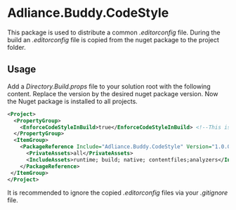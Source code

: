 ﻿# Adliance.Buddy.CodeStyle

This package is used to distribute a common *.editorconfig* file. During the build an *.editorconfig* file is copied from the nuget package to the project folder.

## Usage 

Add a *Directory.Build.props* file to your solution root with the following content. Replace the version by the desired nuget package version.
Now the Nuget package is installed to all projects. 

```xml
<Project> 
  <PropertyGroup>
    <EnforceCodeStyleInBuild>true</EnforceCodeStyleInBuild> <!--This is optional. If set to true the code style is also enforced during build.-->
  </PropertyGroup>
  <ItemGroup>
    <PackageReference Include="Adliance.Buddy.CodeStyle" Version="1.0.0">
      <PrivateAssets>all</PrivateAssets>
      <IncludeAssets>runtime; build; native; contentfiles;analyzers</IncludeAssets>
    </PackageReference>
 </ItemGroup>
</Project>
```

It is recommended to ignore the copied *.editorconfig* files via your *.gitignore* file.
